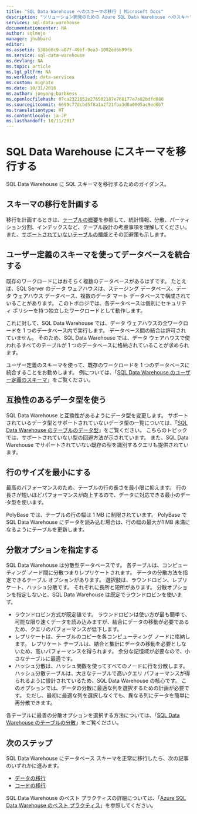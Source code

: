 ```yaml
---
title: "SQL Data Warehouse へのスキーマの移行 | Microsoft Docs"
description: "ソリューション開発のための Azure SQL Data Warehouse へのスキーマの移行に関するヒント。"
services: sql-data-warehouse
documentationcenter: NA
author: sqlmojo
manager: jhubbard
editor: 
ms.assetid: 538b60c9-a07f-49bf-9ea3-1082ed6699fb
ms.service: sql-data-warehouse
ms.devlang: NA
ms.topic: article
ms.tgt_pltfrm: NA
ms.workload: data-services
ms.custom: migrate
ms.date: 10/31/2016
ms.author: joeyong;barbkess
ms.openlocfilehash: 07ca2321852e276502187e768177e7e82bdfd080
ms.sourcegitcommit: 6699c77dcbd5f8a1a2f21fba3d0a0005ac9ed6b7
ms.translationtype: HT
ms.contentlocale: ja-JP
ms.lasthandoff: 10/11/2017
---
```

# <a name="migrate-your-schemas-to-sql-data-warehouse"></a>SQL Data Warehouse にスキーマを移行する
SQL Data Warehouse に SQL スキーマを移行するためのガイダンス。 

## <a name="plan-your-schema-migration"></a>スキーマの移行を計画する

移行を計画するときは、[テーブルの概要][table overview]を参照して、統計情報、分散、パーティション分割、インデックスなど、テーブル設計の考慮事項を理解してください。  また、[サポートされていないテーブルの機能][unsupported table features]とその回避策も示します。

## <a name="use-user-defined-schemas-to-consolidate-databases"></a>ユーザー定義のスキーマを使ってデータベースを統合する

既存のワークロードにはおそらく複数のデータベースがあるはずです。 たとえば、SQL Server のデータ ウェアハウスは、ステージング データベース、データ ウェアハウス データベース、複数のデータ マート データベースで構成されていることがあります。 このトポロジでは、各データベースは個別にセキュリティ ポリシーを持つ独立したワークロードとして動作します。

これに対して、SQL Data Warehouse では、データ ウェアハウスの全ワークロードを 1 つのデータベース内で実行します。 データベース間の結合は許可されていません。 そのため、SQL Data Warehouse では、データ ウェアハウスで使われるすべてのテーブルが 1 つのデータベースに格納されていることが求められます。

ユーザー定義のスキーマを使って、既存のワークロードを 1 つのデータベースに統合することをお勧めします。 例については、「[SQL Data Warehouse のユーザー定義のスキーマ](sql-data-warehouse-develop-user-defined-schemas.md)」をご覧ください。

## <a name="use-compatible-data-types"></a>互換性のあるデータ型を使う
SQL Data Warehouse と互換性があるようにデータ型を変更します。 サポートされているデータ型とサポートされていないデータ型の一覧については、「[SQL Data Warehouse のテーブルのデータ型][data types]」をご覧ください。 こちらのトピックでは、サポートされていない型の回避方法が示されています。 また、SQL Data Warehouse でサポートされていない既存の型を識別するクエリも提供されています。

## <a name="minimize-row-size"></a>行のサイズを最小にする
最高のパフォーマンスのため、テーブルの行の長さを最小限に抑えます。 行の長さが短いほどパフォーマンスが向上するので、データに対応できる最小のデータ型を使います。 

PolyBase では、テーブルの行の幅は 1 MB に制限されています。  PolyBase で SQL Data Warehouse にデータを読み込む場合は、行の幅の最大が1 MB 未満になるようにテーブルを更新します。 

<!--
- For example, this table uses variable length data but the largest possible size of the row is still less than 1 MB. PolyBase will load data into this table.

- This table uses variable length data and the defined row width is less than one MB. When loading rows, PolyBase allocates the full length of the variable-length data. The full length of this row is greater than one MB.  PolyBase will not load data into this table.  

-->

## <a name="specify-the-distribution-option"></a>分散オプションを指定する
SQL Data Warehouse は分散型データベースです。 各テーブルは、コンピューティング ノード間に分散つまりレプリケートされます。 データの分散方法を指定できるテーブル オプションがあります。 選択肢は、ラウンドロビン、レプリケート、ハッシュ分散です。 それぞれに長所と短所があります。 分散オプションを指定しないと、SQL Data Warehouse は既定でラウンドロビンを使います。

- ラウンドロビン方式が既定値です。 ラウンドロビンは使い方が最も簡単で、可能な限り速くデータを読み込みますが、結合にデータの移動が必要であるため、クエリのパフォーマンスが低下します。
- レプリケートは、テーブルのコピーを各コンピューティング ノードに格納します。 レプリケート テーブルは、結合と集計にデータの移動を必要としないため、高いパフォーマンスを得られます。 余分な記憶域が必要なので、小さなテーブルに最適です。
- ハッシュ分散は、ハッシュ関数を使ってすべてのノードに行を分散します。 ハッシュ分散テーブルは、大きなテーブルで高いクエリ パフォーマンスが得られるように設計されているため、SQL Data Warehouse の核心です。 このオプションでは、データの分散に最適な列を選択するための計画が必要です。 ただし、最初に最適な列を選択しなくても、異なる列にデータを簡単に再分散できます。 

各テーブルに最善の分散オプションを選択する方法については、「[SQL Data Warehouse のテーブルの分散](sql-data-warehouse-tables-distribute.md)」をご覧ください。


## <a name="next-steps"></a>次のステップ
SQL Data Warehouse にデータベース スキーマを正常に移行したら、次の記事のいずれかに進みます。

* [データの移行][Migrate your data]
* [コードの移行][Migrate your code]

SQL Data Warehouse のベスト プラクティスの詳細については、「[Azure SQL Data Warehouse のベスト プラクティス][best practices]」を参照してください。

<!--Image references-->

<!--Article references-->
[Migrate your code]: ./sql-data-warehouse-migrate-code.md
[Migrate your data]: ./sql-data-warehouse-migrate-data.md
[best practices]: ./sql-data-warehouse-best-practices.md
[table overview]: ./sql-data-warehouse-tables-overview.md
[unsupported table features]: ./sql-data-warehouse-tables-overview.md#unsupported-table-features
[data types]: ./sql-data-warehouse-tables-data-types.md
[unsupported data types]: ./sql-data-warehouse-tables-data-types.md#unsupported-data-types

<!--MSDN references-->


<!--Other Web references-->
